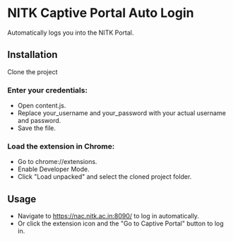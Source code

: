 # NITK Captive Portal Auto Login
Automatically logs you into the NITK Portal.

## Installation
Clone the project

### Enter your credentials:

- Open content.js.
- Replace your_username and your_password with your actual username and password.
- Save the file.

### Load the extension in Chrome:

- Go to chrome://extensions.
- Enable Developer Mode.
- Click "Load unpacked" and select the cloned project folder.



## Usage
- Navigate to https://nac.nitk.ac.in:8090/ to log in automatically.
- Or click the extension icon and the "Go to Captive Portal" button to log in.
